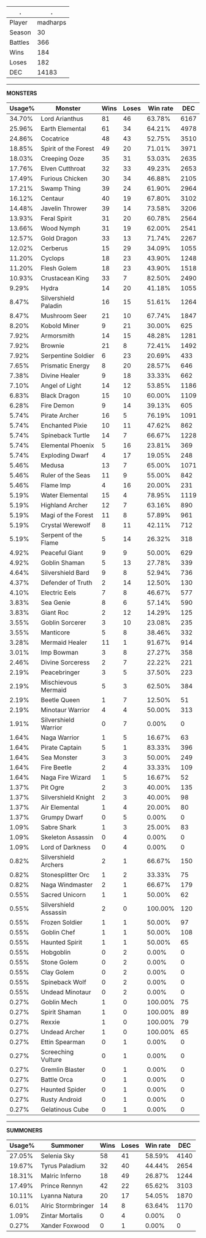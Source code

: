 .|.
|-|-
Player|madharps
Season|30
Battles|366
Wins|184
Loses|182
DEC|14183

---
**MONSTERS**

Usage%|Monster|Wins|Loses|Win rate|DEC|
-|-|-|-|-|-|
34.70%|Lord Arianthus|81|46|63.78%|6167|
25.96%|Earth Elemental|61|34|64.21%|4978|
24.86%|Cocatrice|48|43|52.75%|3510|
18.85%|Spirit of the Forest|49|20|71.01%|3971|
18.03%|Creeping Ooze|35|31|53.03%|2635|
17.76%|Elven Cutthroat|32|33|49.23%|2653|
17.49%|Furious Chicken|30|34|46.88%|2105|
17.21%|Swamp Thing|39|24|61.90%|2964|
16.12%|Centaur|40|19|67.80%|3102|
14.48%|Javelin Thrower|39|14|73.58%|3206|
13.93%|Feral Spirit|31|20|60.78%|2564|
13.66%|Wood Nymph|31|19|62.00%|2541|
12.57%|Gold Dragon|33|13|71.74%|2267|
12.02%|Cerberus|15|29|34.09%|1055|
11.20%|Cyclops|18|23|43.90%|1248|
11.20%|Flesh Golem|18|23|43.90%|1518|
10.93%|Crustacean King|33|7|82.50%|2490|
9.29%|Hydra|14|20|41.18%|1055|
8.47%|Silvershield Paladin|16|15|51.61%|1264|
8.47%|Mushroom Seer|21|10|67.74%|1847|
8.20%|Kobold Miner|9|21|30.00%|625|
7.92%|Armorsmith|14|15|48.28%|1281|
7.92%|Brownie|21|8|72.41%|1492|
7.92%|Serpentine Soldier|6|23|20.69%|433|
7.65%|Prismatic Energy|8|20|28.57%|646|
7.38%|Divine Healer|9|18|33.33%|662|
7.10%|Angel of Light|14|12|53.85%|1186|
6.83%|Black Dragon|15|10|60.00%|1109|
6.28%|Fire Demon|9|14|39.13%|605|
5.74%|Pirate Archer|16|5|76.19%|1091|
5.74%|Enchanted Pixie|10|11|47.62%|862|
5.74%|Spineback Turtle|14|7|66.67%|1228|
5.74%|Elemental Phoenix|5|16|23.81%|369|
5.74%|Exploding Dwarf|4|17|19.05%|248|
5.46%|Medusa|13|7|65.00%|1071|
5.46%|Ruler of the Seas|11|9|55.00%|842|
5.46%|Flame Imp|4|16|20.00%|231|
5.19%|Water Elemental|15|4|78.95%|1119|
5.19%|Highland Archer|12|7|63.16%|890|
5.19%|Magi of the Forest|11|8|57.89%|961|
5.19%|Crystal Werewolf|8|11|42.11%|712|
5.19%|Serpent of the Flame|5|14|26.32%|318|
4.92%|Peaceful Giant|9|9|50.00%|629|
4.92%|Goblin Shaman|5|13|27.78%|339|
4.64%|Silvershield Bard|9|8|52.94%|736|
4.37%|Defender of Truth|2|14|12.50%|130|
4.10%|Electric Eels|7|8|46.67%|577|
3.83%|Sea Genie|8|6|57.14%|590|
3.83%|Giant Roc|2|12|14.29%|125|
3.55%|Goblin Sorcerer|3|10|23.08%|235|
3.55%|Manticore|5|8|38.46%|332|
3.28%|Mermaid Healer|11|1|91.67%|914|
3.01%|Imp Bowman|3|8|27.27%|358|
2.46%|Divine Sorceress|2|7|22.22%|221|
2.19%|Peacebringer|3|5|37.50%|223|
2.19%|Mischievous Mermaid|5|3|62.50%|384|
2.19%|Beetle Queen|1|7|12.50%|51|
2.19%|Minotaur Warrior|4|4|50.00%|313|
1.91%|Silvershield Warrior|0|7|0.00%|0|
1.64%|Naga Warrior|1|5|16.67%|63|
1.64%|Pirate Captain|5|1|83.33%|396|
1.64%|Sea Monster|3|3|50.00%|249|
1.64%|Fire Beetle|2|4|33.33%|109|
1.64%|Naga Fire Wizard|1|5|16.67%|52|
1.37%|Pit Ogre|2|3|40.00%|135|
1.37%|Silvershield Knight|2|3|40.00%|98|
1.37%|Air Elemental|1|4|20.00%|80|
1.37%|Grumpy Dwarf|0|5|0.00%|0|
1.09%|Sabre Shark|1|3|25.00%|83|
1.09%|Skeleton Assassin|0|4|0.00%|0|
1.09%|Lord of Darkness|0|4|0.00%|0|
0.82%|Silvershield Archers|2|1|66.67%|150|
0.82%|Stonesplitter Orc|1|2|33.33%|75|
0.82%|Naga Windmaster|2|1|66.67%|179|
0.55%|Sacred Unicorn|1|1|50.00%|62|
0.55%|Silvershield Assassin|2|0|100.00%|120|
0.55%|Frozen Soldier|1|1|50.00%|97|
0.55%|Goblin Chef|1|1|50.00%|108|
0.55%|Haunted Spirit|1|1|50.00%|65|
0.55%|Hobgoblin|0|2|0.00%|0|
0.55%|Stone Golem|0|2|0.00%|0|
0.55%|Clay Golem|0|2|0.00%|0|
0.55%|Spineback Wolf|0|2|0.00%|0|
0.55%|Undead Minotaur|0|2|0.00%|0|
0.27%|Goblin Mech|1|0|100.00%|75|
0.27%|Spirit Shaman|1|0|100.00%|89|
0.27%|Rexxie|1|0|100.00%|79|
0.27%|Undead Archer|1|0|100.00%|65|
0.27%|Ettin Spearman|0|1|0.00%|0|
0.27%|Screeching Vulture|0|1|0.00%|0|
0.27%|Gremlin Blaster|0|1|0.00%|0|
0.27%|Battle Orca|0|1|0.00%|0|
0.27%|Haunted Spider|0|1|0.00%|0|
0.27%|Rusty Android|0|1|0.00%|0|
0.27%|Gelatinous Cube|0|1|0.00%|0|

---
**SUMMONERS**

Usage%|Summoner|Wins|Loses|Win rate|DEC|
-|-|-|-|-|-|
27.05%|Selenia Sky|58|41|58.59%|4140|
19.67%|Tyrus Paladium|32|40|44.44%|2654|
18.31%|Malric Inferno|18|49|26.87%|1244|
17.49%|Prince Rennyn|42|22|65.62%|3103|
10.11%|Lyanna Natura|20|17|54.05%|1870|
6.01%|Alric Stormbringer|14|8|63.64%|1170|
1.09%|Zintar Mortalis|0|4|0.00%|0|
0.27%|Xander Foxwood|0|1|0.00%|0|
